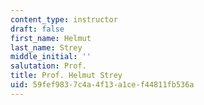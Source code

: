 ```yaml
---
content_type: instructor
draft: false
first_name: Helmut
last_name: Strey
middle_initial: ''
salutation: Prof.
title: Prof. Helmut Strey
uid: 59fef983-7c4a-4f13-a1ce-f44811fb536a
---
```

